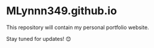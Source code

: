 # MLynnn349.github.io

This repository will contain my personal portfolio website.

Stay tuned for updates! 😊
